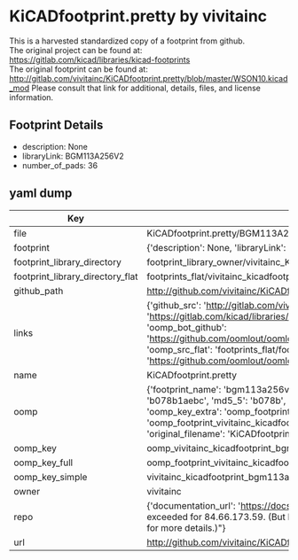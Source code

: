 # KiCADfootprint.pretty by vivitainc  
This is a harvested standardized copy of a footprint from github.  
The original project can be found at:  
https://gitlab.com/kicad/libraries/kicad-footprints  
The original footprint can be found at:
http://gitlab.com/vivitainc/KiCADfootprint.pretty/blob/master/WSON10.kicad_mod
Please consult that link for additional, details, files, and license information.  
## Footprint Details
* description: None  
* libraryLink: BGM113A256V2  
* number_of_pads: 36  
## yaml dump  
| Key | Value |  
| --- | --- |  
| file | KiCADfootprint.pretty/BGM113A256V2.kicad_mod |  
| footprint | {'description': None, 'libraryLink': 'BGM113A256V2', 'number_of_pads': 36} |  
| footprint_library_directory | footprint_library_owner/vivitainc_KiCADfootprint.pretty |  
| footprint_library_directory_flat | footprints_flat/vivitainc_kicadfootprint_bgm113a256v2/working |  
| github_path | http://github.com/vivitainc/KiCADfootprint.pretty/blob/master/BGM113A256V2.kicad_mod |  
| links | {'github_src': 'http://gitlab.com/vivitainc/KiCADfootprint.pretty/blob/master/WSON10.kicad_mod', 'github_src_repo': 'https://gitlab.com/kicad/libraries/kicad-footprints', 'oomp_bot': 'footprints/vivitainc_kicadfootprint_bgm113a256v2/working', 'oomp_bot_github': 'https://github.com/oomlout/oomlout_oomp_footprint_bot/tree/main/footprints/vivitainc_kicadfootprint_bgm113a256v2/working', 'oomp_src_flat': 'footprints_flat/footprints_flat/vivitainc_kicadfootprint_bgm113a256v2/working', 'oomp_src_flat_github': 'https://github.com/oomlout/oomlout_oomp_footprint_src/tree/main/footprints_flat/vivitainc_kicadfootprint_bgm113a256v2/working'} |  
| name | KiCADfootprint.pretty |  
| oomp | {'footprint_name': 'bgm113a256v2', 'library_name': 'kicadfootprint', 'md5': 'b078b1aebc202b8fcd7aac233eaa1a16', 'md5_10': 'b078b1aebc', 'md5_5': 'b078b', 'md5_6': 'b078b1', 'oomp_key': 'oomp_vivitainc_kicadfootprint_bgm113a256v2', 'oomp_key_extra': 'oomp_footprint_vivitainc_kicadfootprint_bgm113a256v2', 'oomp_key_full': 'oomp_footprint_vivitainc_kicadfootprint_bgm113a256v2_b078b1', 'oomp_key_simple': 'vivitainc_kicadfootprint_bgm113a256v2', 'original_filename': 'KiCADfootprint.pretty/BGM113A256V2.kicad_mod', 'owner_name': 'vivitainc'} |  
| oomp_key | oomp_vivitainc_kicadfootprint_bgm113a256v2 |  
| oomp_key_full | oomp_footprint_vivitainc_kicadfootprint_bgm113a256v2 |  
| oomp_key_simple | vivitainc_kicadfootprint_bgm113a256v2 |  
| owner | vivitainc |  
| repo | {'documentation_url': 'https://docs.github.com/rest/overview/resources-in-the-rest-api#rate-limiting', 'message': "API rate limit exceeded for 84.66.173.59. (But here's the good news: Authenticated requests get a higher rate limit. Check out the documentation for more details.)"} |  
| url | http://github.com/vivitainc/KiCADfootprint.pretty |  

